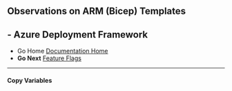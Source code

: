 ## Observations on ARM (Bicep) Templates 

## - Azure Deployment Framework ## 
- Go Home [Documentation Home](./index.md)
- **Go Next** [Feature Flags](./Feature_Flags.md)

* * *

####  Copy Variables